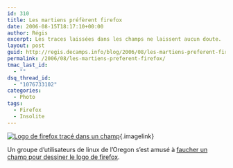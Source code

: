 ```yaml
---
id: 310
title: Les martiens préfèrent firefox
date: 2006-08-15T18:17:10+00:00
author: Régis
excerpt: Les traces laissées dans les champs ne laissent aucun doute.
layout: post
guid: http://regis.decamps.info/blog/2006/08/les-martiens-preferent-firefox/
permalink: /2006/08/les-martiens-preferent-firefox/
tmac_last_id:
  - ""
dsq_thread_id:
  - "1076733102"
categories:
  - Photo
tags:
  - Firefox
  - Insolite
---
```

[<img id="image309" src="http://regis.decamps.info/blog/wp-content/uploads/2006/08/mg_5560.sized.thumbnail.jpg" alt="Logo de firefox tracé dans un champ" />](http://regis.decamps.info/blog/wp-content/uploads/2006/08/mg_5560.sized.jpg "Logo de firefox tracÃ© dans un champ"){.imagelink}
  
Un groupe d&rsquo;utilisateurs de linux de l&rsquo;Oregon s&rsquo;est amusé à [faucher un champ pour dessiner le logo de firefox](http://lug.oregonstate.edu/index.php/Projects/Firefox/Firefox_Circle).